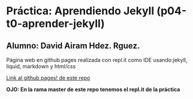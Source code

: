 # Práctica: Aprendiendo Jekyll (p04-t0-aprender-jekyll)

## Alumno: David Airam Hdez. Rguez.

Página web en github pages realizada con repl.it como IDE usando:jekyll, liquid, markdown y html/css

[Link al github pages! de este repo](https://ull-mfp-aet-2021.github.io/p04-t0-aprender-jekyll-davidairam/)

**OJO: En la rama master de este repo tenemos el repl.it de la práctica**
